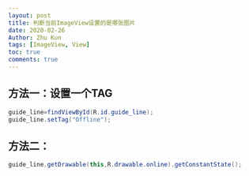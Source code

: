 ```yaml
---
layout: post
title: 判断当前ImageView设置的是哪张图片
date: 2020-02-26
Author: Zhu Kun
tags: [ImageView, View]
toc: true
comments: true
---
```


## 方法一：设置一个TAG

```java
guide_line=findViewById(R.id.guide_line);
guide_line.setTag("Offline");
```



## 方法二：

```java
guide_line.getDrawable(this,R.drawable.online).getConstantState();
```

